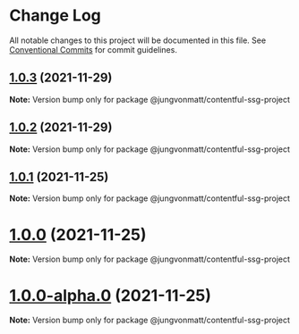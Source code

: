 # Change Log

All notable changes to this project will be documented in this file.
See [Conventional Commits](https://conventionalcommits.org) for commit guidelines.

## [1.0.3](https://github.com/jungvonmatt/contentful-ssg/compare/v1.0.2...v1.0.3) (2021-11-29)

**Note:** Version bump only for package @jungvonmatt/contentful-ssg-project





## [1.0.2](https://github.com/jungvonmatt/contentful-ssg/compare/v1.0.1...v1.0.2) (2021-11-29)

**Note:** Version bump only for package @jungvonmatt/contentful-ssg-project





## [1.0.1](https://github.com/jungvonmatt/contentful-ssg/compare/v1.0.0...v1.0.1) (2021-11-25)

**Note:** Version bump only for package @jungvonmatt/contentful-ssg-project





# [1.0.0](https://github.com/jungvonmatt/contentful-ssg/compare/v1.0.0-alpha.0...v1.0.0) (2021-11-25)

**Note:** Version bump only for package @jungvonmatt/contentful-ssg-project





# [1.0.0-alpha.0](https://github.com/jungvonmatt/contentful-ssg/compare/v0.17.3...v1.0.0-alpha.0) (2021-11-25)

**Note:** Version bump only for package @jungvonmatt/contentful-ssg-project
